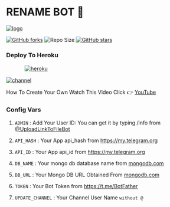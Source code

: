 # RENAME BOT 🚀

[![logo](https://te.legra.ph/file/78b3c6e3895374c0e55d7.jpg)](https://t.me/FastRenameBot)

[![GitHub forks](https://img.shields.io/github/forks/LISA-KOREA/Rename-bot?&style=flat-square&logo=github)](https://github.com/LISA-KOREA/Rename-bot/fork)
![Repo Size](https://img.shields.io/github/repo-size/LISA-KOREA/Rename-bot?&style=flat-square&logo=github)
[![GitHub stars](https://img.shields.io/github/stars/LISA-KOREA/Rename-bot?&style=flat-square&logo=github)](https://github.com/LISA-KOREA/Rename-bot/stargazers)


### Deploy To Heroku

  ㅤ ㅤ   ㅤ <a href="https://dashboard.heroku.com/new?template=https%3A%2F%2Fgithub.com%2FLISA-KOREA%2FRename-bot"><img alt="heroku" src="https://img.shields.io/badge/-Deploy%20To%20Heroku-purple?style=for-the-badge&logo=heroku&logoColor=white"/></a> 

[![channel](https://te.legra.ph/file/adbf73d519f398306338f.jpg)](https://t.me/NT_BOT_CHANNEL)

How To Create Your Own Watch This Video Click 👉 [YouTube](https://youtu.be/5pgmUfwjdqY)

### Config Vars

1. `ADMIN` : Add Your User ID: You can get it by typing /info from [@UploadLinkToFileBot](https://telegram.dog/UploadLinkToFileBot)

2. `API_HASH` : Your App api_hash from https://my.telegram.org

3. `API_ID` : Your App api_id from https://my.telegram.org

4. `DB_NAME` : Your mongo db database name from [mongodb.com](https://www.mongodb.com)

5. `DB_URL` : Your Mongo DB URL Obtained From [mongodb.com](https://www.mongodb.com)

6. `TOKEN` : Your Bot Token from https://t.me/BotFather

7. `UPDATE_CHANNEL` : Your Channel User Name `without @`
